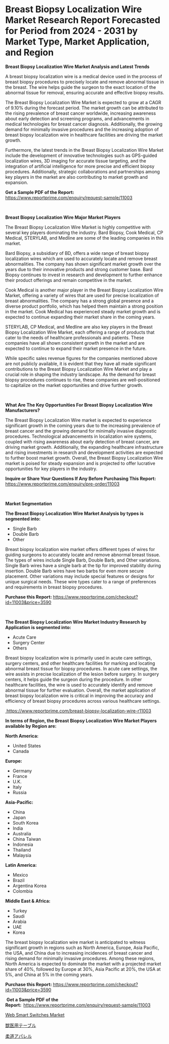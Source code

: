 <p><h1>Breast Biopsy Localization Wire Market Research Report Forecasted for Period from 2024 -  2031 by Market Type, Market Application, and Region</h1></p><p><strong>Breast Biopsy Localization Wire Market Analysis and Latest Trends</strong></p>
<p><p>A breast biopsy localization wire is a medical device used in the process of breast biopsy procedures to precisely locate and remove abnormal tissue in the breast. The wire helps guide the surgeon to the exact location of the abnormal tissue for removal, ensuring accurate and effective biopsy results.</p><p>The Breast Biopsy Localization Wire Market is expected to grow at a CAGR of 9.10% during the forecast period. The market growth can be attributed to the rising prevalence of breast cancer worldwide, increasing awareness about early detection and screening programs, and advancements in medical technologies for breast cancer diagnosis. Additionally, the growing demand for minimally invasive procedures and the increasing adoption of breast biopsy localization wire in healthcare facilities are driving the market growth.</p><p>Furthermore, the latest trends in the Breast Biopsy Localization Wire Market include the development of innovative technologies such as GPS-guided localization wires, 3D imaging for accurate tissue targeting, and the integration of artificial intelligence for more precise and efficient biopsy procedures. Additionally, strategic collaborations and partnerships among key players in the market are also contributing to market growth and expansion.</p></p>
<p><strong>Get a Sample PDF of the Report:&nbsp;</strong> <a href="https://www.reportprime.com/enquiry/request-sample/11003">https://www.reportprime.com/enquiry/request-sample/11003</a></p>
<p>&nbsp;</p>
<p><strong>Breast Biopsy Localization Wire Major Market Players</strong></p>
<p><p>The Breast Biopsy Localization Wire Market is highly competitive with several key players dominating the industry. Bard Biopsy, Cook Medical, CP Medical, STERYLAB, and Medline are some of the leading companies in this market.</p><p>Bard Biopsy, a subsidiary of BD, offers a wide range of breast biopsy localization wires which are used to accurately locate and remove breast abnormalities. The company has shown significant market growth over the years due to their innovative products and strong customer base. Bard Biopsy continues to invest in research and development to further enhance their product offerings and remain competitive in the market.</p><p>Cook Medical is another major player in the Breast Biopsy Localization Wire Market, offering a variety of wires that are used for precise localization of breast abnormalities. The company has a strong global presence and a diverse product portfolio, which has helped them maintain a strong position in the market. Cook Medical has experienced steady market growth and is expected to continue expanding their market share in the coming years.</p><p>STERYLAB, CP Medical, and Medline are also key players in the Breast Biopsy Localization Wire Market, each offering a range of products that cater to the needs of healthcare professionals and patients. These companies have all shown consistent growth in the market and are expected to continue to expand their market presence in the future.</p><p>While specific sales revenue figures for the companies mentioned above are not publicly available, it is evident that they have all made significant contributions to the Breast Biopsy Localization Wire Market and play a crucial role in shaping the industry landscape. As the demand for breast biopsy procedures continues to rise, these companies are well-positioned to capitalize on the market opportunities and drive further growth.</p></p>
<p>&nbsp;</p>
<p><strong>What Are The Key Opportunities For Breast Biopsy Localization Wire Manufacturers?</strong></p>
<p><p>The Breast Biopsy Localization Wire market is expected to experience significant growth in the coming years due to the increasing prevalence of breast cancer and the growing demand for minimally invasive diagnostic procedures. Technological advancements in localization wire systems, coupled with rising awareness about early detection of breast cancer, are driving market growth. Additionally, the expanding healthcare infrastructure and rising investments in research and development activities are expected to further boost market growth. Overall, the Breast Biopsy Localization Wire market is poised for steady expansion and is projected to offer lucrative opportunities for key players in the industry.</p></p>
<p><strong>Inquire or Share Your Questions If Any Before Purchasing This Report:</strong> <a href="https://www.reportprime.com/enquiry/pre-order/11003">https://www.reportprime.com/enquiry/pre-order/11003</a></p>
<p>&nbsp;</p>
<p><strong>Market Segmentation</strong></p>
<p><strong>The Breast Biopsy Localization Wire Market Analysis by types is segmented into:</strong></p>
<p><ul><li>Single Barb</li><li>Double Barb</li><li>Other</li></ul></p>
<p><p>Breast biopsy localization wire market offers different types of wires for guiding surgeons to accurately locate and remove abnormal breast tissue. The types of wires include Single Barb, Double Barb, and Other variations. Single Barb wires have a single barb at the tip for improved stability during insertion. Double Barb wires have two barbs for even more secure placement. Other variations may include special features or designs for unique surgical needs. These wire types cater to a range of preferences and requirements in breast biopsy procedures.</p></p>
<p><strong>Purchase this Report:&nbsp;</strong><a href="https://www.reportprime.com/checkout?id=11003&price=3590">https://www.reportprime.com/checkout?id=11003&price=3590</a></p>
<p>&nbsp;</p>
<p><strong>The Breast Biopsy Localization Wire Market Industry Research by Application is segmented into:</strong></p>
<p><ul><li>Acute Care</li><li>Surgery Center</li><li>Others</li></ul></p>
<p><p>Breast biopsy localization wire is primarily used in acute care settings, surgery centers, and other healthcare facilities for marking and locating abnormal breast tissue for biopsy procedures. In acute care settings, the wire assists in precise localization of the lesion before surgery. In surgery centers, it helps guide the surgeon during the procedure. In other healthcare facilities, the wire is used to accurately identify and remove abnormal tissue for further evaluation. Overall, the market application of breast biopsy localization wire is critical in improving the accuracy and efficiency of breast biopsy procedures across various healthcare settings.</p></p>
<p><a href="https://www.reportprime.com/breast-biopsy-localization-wire-r11003">&nbsp;https://www.reportprime.com/breast-biopsy-localization-wire-r11003</a></p>
<p><strong>In terms of Region, the Breast Biopsy Localization Wire Market Players available by Region are:</strong></p>
<p>
    <p> <strong> North America: </strong>
        <ul>
            <li>United States</li>
            <li>Canada</li>
        </ul>
        </p> 
    <p> <strong> Europe: </strong>
        <ul>
            <li>Germany</li>
            <li>France</li>
            <li>U.K.</li>
            <li>Italy</li>
            <li>Russia</li>
        </ul>
        </p> 
    <p> <strong> Asia-Pacific: </strong>
        <ul>
            <li>China</li>
            <li>Japan</li>
            <li>South Korea</li>
            <li>India</li>
            <li>Australia</li>
            <li>China Taiwan</li>
            <li>Indonesia</li>
            <li>Thailand</li>
            <li>Malaysia</li>
        </ul>
        </p> 
    <p> <strong> Latin America: </strong>
        <ul>
            <li>Mexico</li>
            <li>Brazil</li>
            <li>Argentina Korea</li>
            <li>Colombia</li>
        </ul>
        </p> 
    <p> <strong> Middle East & Africa: </strong>
        <ul>
            <li>Turkey</li>
            <li>Saudi</li>
            <li>Arabia</li>
            <li>UAE</li>
            <li>Korea</li>
        </ul>
    </p>
    </p>
<p><p>The breast biopsy localization wire market is anticipated to witness significant growth in regions such as North America, Europe, Asia Pacific, the USA, and China due to increasing incidences of breast cancer and rising demand for minimally invasive procedures. Among these regions, North America is expected to dominate the market with a projected market share of 40%, followed by Europe at 30%, Asia Pacific at 20%, the USA at 5%, and China at 5% in the coming years.</p></p>
<p><strong>Purchase this Report: </strong><a href="https://www.reportprime.com/checkout?id=11003&price=3590">https://www.reportprime.com/checkout?id=11003&price=3590</a></p>
<p>&nbsp;<strong>Get a Sample PDF of the Report:&nbsp;&nbsp;</strong><a href="https://www.reportprime.com/enquiry/request-sample/11003">https://www.reportprime.com/enquiry/request-sample/11003</a></p>
<p><strong></strong></p>
<p><p><a href="https://florentine-yuzu-f42.notion.site/Decoding-Web-Smart-Switches-Market-Metrics-Market-Share-Trends-and-Growth-Patterns-726e4e4622d54b4c96102b12c2587e72">Web Smart Switches Market</a></p><p><a href="https://medium.com/@austincooper525/%E7%8D%A3%E5%8C%BB%E7%94%A8%E3%83%86%E3%83%BC%E3%83%96%E3%83%AB%E5%B8%82%E5%A0%B4%E3%81%AE%E8%A6%8F%E6%A8%A1%E3%81%AF-%E3%82%B0%E3%83%AD%E3%83%BC%E3%83%90%E3%83%AB%E7%94%A3%E6%A5%AD%E3%81%AB%E3%81%8A%E3%81%91%E3%82%8B%E6%9C%80%E9%81%A9%E3%81%AA%E3%83%9E%E3%83%BC%E3%82%B1%E3%83%86%E3%82%A3%E3%83%B3%E3%82%B0%E3%83%81%E3%83%A3%E3%83%B3%E3%83%8D%E3%83%AB%E3%82%92%E6%98%8E%E3%82%89%E3%81%8B%E3%81%AB%E3%81%97%E3%81%BE%E3%81%99-d69f150ba7f3">獣医用テーブル</a></p><p><a href="https://medium.com/@austincooper525/%E6%9F%94%E9%81%93%E3%82%A2%E3%83%91%E3%83%AC%E3%83%AB%E5%B8%82%E5%A0%B4%E3%81%AF-%E5%B8%82%E5%A0%B4%E3%82%B7%E3%82%A7%E3%82%A2-%E5%B8%82%E5%A0%B4%E3%83%88%E3%83%AC%E3%83%B3%E3%83%89-%E5%B8%82%E5%A0%B4%E6%88%90%E9%95%B7%E3%81%AB%E9%96%A2%E3%81%99%E3%82%8B%E6%83%85%E5%A0%B1%E3%82%92%E6%8F%90%E4%BE%9B%E3%81%97%E3%81%BE%E3%81%99-1fbf7875ac62">柔道アパレル</a></p></p>